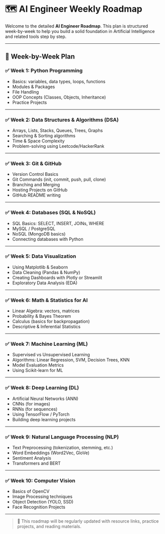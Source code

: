 # 🗺️ AI Engineer Weekly Roadmap

Welcome to the detailed **AI Engineer Roadmap**. This plan is structured week-by-week to help you build a solid foundation in Artificial Intelligence and related tools step by step.

---

## 📅 Week-by-Week Plan

### ✅ Week 1: Python Programming
- Basics: variables, data types, loops, functions
- Modules & Packages
- File Handling
- OOP Concepts (Classes, Objects, Inheritance)
- Practice Projects

---

### ✅ Week 2: Data Structures & Algorithms (DSA)
- Arrays, Lists, Stacks, Queues, Trees, Graphs
- Searching & Sorting algorithms
- Time & Space Complexity
- Problem-solving using Leetcode/HackerRank

---

### ✅ Week 3: Git & GitHub
- Version Control Basics
- Git Commands (init, commit, push, pull, clone)
- Branching and Merging
- Hosting Projects on GitHub
- GitHub README writing

---

### ✅ Week 4: Databases (SQL & NoSQL)
- SQL Basics: SELECT, INSERT, JOINs, WHERE
- MySQL / PostgreSQL
- NoSQL (MongoDB basics)
- Connecting databases with Python

---

### ✅ Week 5: Data Visualization
- Using Matplotlib & Seaborn
- Data Cleaning (Pandas & NumPy)
- Creating Dashboards with Plotly or Streamlit
- Exploratory Data Analysis (EDA)

---

### ✅ Week 6: Math & Statistics for AI
- Linear Algebra: vectors, matrices
- Probability & Bayes Theorem
- Calculus (basics for backpropagation)
- Descriptive & Inferential Statistics

---

### ✅ Week 7: Machine Learning (ML)
- Supervised vs Unsupervised Learning
- Algorithms: Linear Regression, SVM, Decision Trees, KNN
- Model Evaluation Metrics
- Using Scikit-learn for ML

---

### ✅ Week 8: Deep Learning (DL)
- Artificial Neural Networks (ANN)
- CNNs (for images)
- RNNs (for sequences)
- Using TensorFlow / PyTorch
- Building deep learning projects

---

### ✅ Week 9: Natural Language Processing (NLP)
- Text Preprocessing (tokenization, stemming, etc.)
- Word Embeddings (Word2Vec, GloVe)
- Sentiment Analysis
- Transformers and BERT

---

### ✅ Week 10: Computer Vision
- Basics of OpenCV
- Image Processing techniques
- Object Detection (YOLO, SSD)
- Face Recognition Projects

---

> 📌 This roadmap will be regularly updated with resource links, practice projects, and reading materials.

